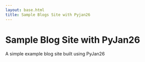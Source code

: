 ```yaml
---
layout: base.html
title: Sample Blogs Site with Pyjan26
---
```


# Sample Blog Site with PyJan26

A simple example blog site built using PyJan26